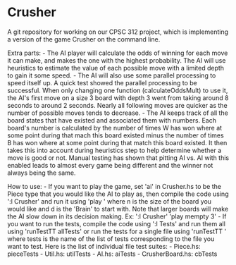 # Crusher

A git repository for working on our CPSC 312 project, which is implementing a version of the game Crusher on the command
line.

Extra parts: 
    - The AI player will calculate the odds of winning for each move it can make, and makes the one with the
      highest probability. The AI will use heuristics to estimate the value of each possible move with a limited depth to
      gain it some speed. 
    - The AI will also use some parallel processing to speed itself up. A quick test showed the parallel processing to be 
      successful. When only changing one function (calculateOddsMult) to use it, the AI's first move on a size 3 board with 
      depth 3 went from taking around 8 seconds to around 2 seconds. Nearly all following moves are quicker as the number 
      of possible moves tends to decrease.
    - The AI keeps track of all the board states that have existed and associated them with numbers. Each board's number is 
      calculated by the number of times W has won where at some point during that mach this board existed minus the number
      of times B has won where at some point during that match this board existed. It then takes this into account during
      heuristics step to help determine whether a move is good or not. Manual testing has shown that pitting AI vs. AI with 
      this enabled leads to almost every game being different and the winner not always being the same.

How to use:
    - If you want to play the game, set 'ai' in Crusher.hs to be the Piece type that you would like the AI to play as,
      then compile the code using ':l Crusher' and run it using 'play <d> <n>' where n is the size of the board you would 
      like and d is the 'Brain' to start with. Note that larger boards will make the AI slow down in its decision making. 
      Ex:
        ':l Crusher'
        'play mempty 3'
    - If you want to run the tests, compile the code using ':l Tests' and run them all using 'runTestTT allTests' or run
      the tests for a single file using 'runTestTT <tests>' where tests is the name of the list of tests corresponding to
      the file you want to test. Here is the list of individual file test suites:
        - Piece.hs:        pieceTests
        - Util.hs:         utilTests
        - AI.hs:           aiTests
        - CrusherBoard.hs: cbTests
